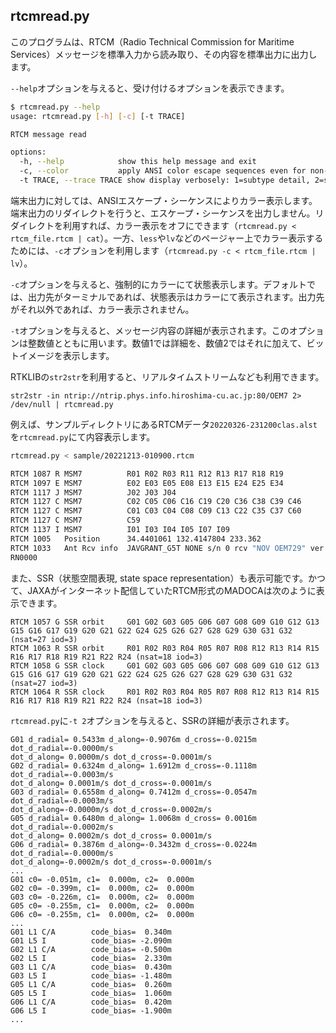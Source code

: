 ## rtcmread.py

このプログラムは、RTCM（Radio Technical Commission for Maritime Services）メッセージを標準入力から読み取り、その内容を標準出力に出力します。

``--help``オプションを与えると、受け付けるオプションを表示できます。

```bash
$ rtcmread.py --help
usage: rtcmread.py [-h] [-c] [-t TRACE]

RTCM message read

options:
  -h, --help            show this help message and exit
  -c, --color           apply ANSI color escape sequences even for non-terminal.
  -t TRACE, --trace TRACE show display verbosely: 1=subtype detail, 2=subtype and bit image.
```

端末出力に対しては、ANSIエスケープ・シーケンスによりカラー表示します。端末出力のリダイレクトを行うと、エスケープ・シーケンスを出力しません。リダイレクトを利用すれば、カラー表示をオフにできます（``rtcmread.py < rtcm_file.rtcm | cat``）。一方、``less``や``lv``などのページャー上でカラー表示するためには、``-c``オプションを利用します（``rtcmread.py -c < rtcm_file.rtcm | lv``）。

``-c``オプションを与えると、強制的にカラーにて状態表示します。デフォルトでは、出力先がターミナルであれば、状態表示はカラーにて表示されます。出力先がそれ以外であれば、カラー表示されません。

``-t``オプションを与えると、メッセージ内容の詳細が表示されます。このオプションは整数値とともに用います。数値1では詳細を、数値2ではそれに加えて、ビットイメージを表示します。

RTKLIBの``str2str``を利用すると、リアルタイムストリームなども利用できます。
```
str2str -in ntrip://ntrip.phys.info.hiroshima-cu.ac.jp:80/OEM7 2> /dev/null | rtcmread.py
```

例えば、サンプルディレクトリにあるRTCMデータ``20220326-231200clas.alst``を``rtcmread.py``にて内容表示します。

```bash
rtcmread.py < sample/20221213-010900.rtcm

RTCM 1087 R MSM7          R01 R02 R03 R11 R12 R13 R17 R18 R19
RTCM 1097 E MSM7          E02 E03 E05 E08 E13 E15 E24 E25 E34
RTCM 1117 J MSM7          J02 J03 J04
RTCM 1127 C MSM7          C02 C05 C06 C16 C19 C20 C36 C38 C39 C46
RTCM 1127 C MSM7          C01 C03 C04 C08 C09 C13 C22 C35 C37 C60
RTCM 1127 C MSM7          C59
RTCM 1137 I MSM7          I01 I03 I04 I05 I07 I09
RTCM 1005   Position      34.4401061 132.4147804 233.362
RTCM 1033   Ant Rcv info  JAVGRANT_G5T NONE s/n 0 rcv "NOV OEM729" ver OM7MR0810
RN0000
```

また、SSR（状態空間表現, state space representation）も表示可能です。かつて、JAXAがインターネット配信していたRTCM形式のMADOCAは次のように表示できます。

```text
RTCM 1057 G SSR orbit     G01 G02 G03 G05 G06 G07 G08 G09 G10 G12 G13 G15 G16 G17 G19 G20 G21 G22 G24 G25 G26 G27 G28 G29 G30 G31 G32 (nsat=27 iod=3)
RTCM 1063 R SSR orbit     R01 R02 R03 R04 R05 R07 R08 R12 R13 R14 R15 R16 R17 R18 R19 R21 R22 R24 (nsat=18 iod=3)
RTCM 1058 G SSR clock     G01 G02 G03 G05 G06 G07 G08 G09 G10 G12 G13 G15 G16 G17 G19 G20 G21 G22 G24 G25 G26 G27 G28 G29 G30 G31 G32 (nsat=27 iod=3)
RTCM 1064 R SSR clock     R01 R02 R03 R04 R05 R07 R08 R12 R13 R14 R15 R16 R17 R18 R19 R21 R22 R24 (nsat=18 iod=3)
```

``rtcmread.py``に``-t 2``オプションを与えると、SSRの詳細が表示されます。

```text
G01 d_radial= 0.5433m d_along=-0.9076m d_cross=-0.0215m dot_d_radial=-0.0000m/s
dot_d_along= 0.0000m/s dot_d_cross=-0.0001m/s
G02 d_radial= 0.6324m d_along= 1.6912m d_cross=-0.1118m dot_d_radial=-0.0003m/s
dot_d_along= 0.0001m/s dot_d_cross=-0.0001m/s
G03 d_radial= 0.6558m d_along= 0.7412m d_cross=-0.0547m dot_d_radial=-0.0003m/s
dot_d_along=-0.0000m/s dot_d_cross=-0.0002m/s
G05 d_radial= 0.6480m d_along= 1.0068m d_cross= 0.0016m dot_d_radial=-0.0002m/s
dot_d_along= 0.0002m/s dot_d_cross= 0.0001m/s
G06 d_radial= 0.3876m d_along=-0.3432m d_cross=-0.0224m dot_d_radial=-0.0000m/s
dot_d_along=-0.0002m/s dot_d_cross=-0.0001m/s
...
G01 c0= -0.051m, c1=  0.000m, c2=  0.000m
G02 c0= -0.399m, c1=  0.000m, c2=  0.000m
G03 c0= -0.226m, c1=  0.000m, c2=  0.000m
G05 c0= -0.255m, c1=  0.000m, c2=  0.000m
G06 c0= -0.255m, c1=  0.000m, c2=  0.000m
...
G01 L1 C/A        code_bias=  0.340m
G01 L5 I          code_bias= -2.090m
G02 L1 C/A        code_bias= -0.500m
G02 L5 I          code_bias=  2.330m
G03 L1 C/A        code_bias=  0.430m
G03 L5 I          code_bias= -1.480m
G05 L1 C/A        code_bias=  0.260m
G05 L5 I          code_bias=  1.060m
G06 L1 C/A        code_bias=  0.420m
G06 L5 I          code_bias= -1.900m
...
```
